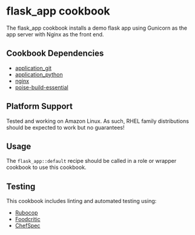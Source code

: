 # flask_app cookbook

The flask_app cookbook installs a demo flask app using Gunicorn as the app
server with Nginx as the front end.

## Cookbook Dependencies

* [application_git](https://github.com/poise/application_git)
* [application_python](https://github.com/poise/application_python)
* [nginx](https://github.com/chef-cookbooks/nginx)
* [poise-build-essential](https://github.com/poise/poise-build-essential)

## Platform Support

Tested and working on Amazon Linux. As such, RHEL family distributions should
be expected to work but no guarantees!

## Usage

The `flask_app::default` recipe should be called in a role or wrapper cookbook to use this cookbook.

## Testing
This cookbook includes linting and automated testing using:

* [Rubocop](http://batsov.com/rubocop/)
* [Foodcritic](http://acrmp.github.io/foodcritic/)
* [ChefSpec](http://code.sethvargo.com/chefspec/)
